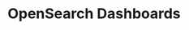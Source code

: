 ---
role: ui
title: OpenSearch Dashboards
artifact_id: opensearch-dashboards
architecture: x64
platform: linux
type: rpm
artifact_url: https://artifacts.opensearch.org/releases/bundle/opensearch-dashboards/1.3.5/opensearch-dashboards-1.3.5-linux-x64.rpm
version: 1.3.5
category: opensearch-dashboards
slug: opensearch-dashboards-1.3.5-linux-x64-rpm
signature: https://artifacts.opensearch.org/releases/bundle/opensearch-dashboards/1.3.5/opensearch-dashboards-1.3.5-linux-x64.rpm.sig
guide: https://opensearch.org/docs/latest/opensearch/install/rpm
---